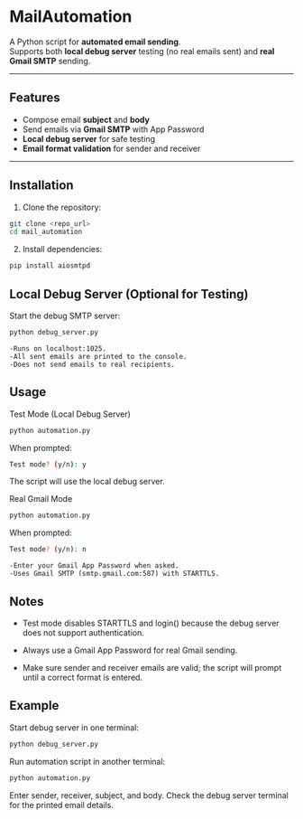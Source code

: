 # MailAutomation

A Python script for **automated email sending**.  
Supports both **local debug server** testing (no real emails sent) and **real Gmail SMTP** sending.

---

## Features

- Compose email **subject** and **body**
- Send emails via **Gmail SMTP** with App Password
- **Local debug server** for safe testing
- **Email format validation** for sender and receiver

---

## Installation

1. Clone the repository:
```bash
git clone <repo_url>
cd mail_automation
```


2. Install dependencies:

```bash
pip install aiosmtpd
```

## Local Debug Server (Optional for Testing)
Start the debug SMTP server:
```bash
python debug_server.py
```
    -Runs on localhost:1025.
    -All sent emails are printed to the console.
    -Does not send emails to real recipients.

## Usage
Test Mode (Local Debug Server)
```bash
python automation.py
```
When prompted:
```bash
Test mode? (y/n): y
```
The script will use the local debug server.

Real Gmail Mode
```bash
python automation.py
```
When prompted:
```bash
Test mode? (y/n): n
```
    -Enter your Gmail App Password when asked.
    -Uses Gmail SMTP (smtp.gmail.com:587) with STARTTLS.

## Notes
- Test mode disables STARTTLS and login() because the debug server does not support authentication.

- Always use a Gmail App Password for real Gmail sending.

- Make sure sender and receiver emails are valid; the script will prompt until a correct format is entered.

## Example
Start debug server in one terminal:

```bash
python debug_server.py
```
Run automation script in another terminal:

```bash
python automation.py
```
Enter sender, receiver, subject, and body.
Check the debug server terminal for the printed email details.
